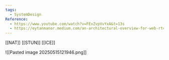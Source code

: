 ```yaml
---
tags:
  - SystemDesign
Reference:
  - https://www.youtube.com/watch?v=FExZvpVvYxA&t=13s
  - https://eytanmanor.medium.com/an-architectural-overview-for-web-rtc-a-protocol-for-implementing-video-conferencing-e2a914628d0e
---
```

[[NAT]] [[STUN]] [[ICE]] 

![[Pasted image 20250515121946.png]]

